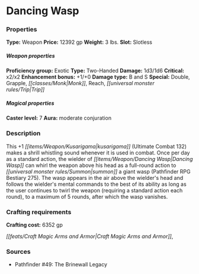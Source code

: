 ﻿---
Title: "Dancing Wasp"
Type: "Weapon"
Price: "12392 gp"
Weight: "3 lbs."
Slot: "Slotless"
Proficiency group: "Exotic"
Weapon properties Type: "Two-Handed"
Damage: "1d3/1d6"
Critical: "x2/x2"
Enhancement bonus: "+1/+0"
Damage type: "B and S"
Special: "Double, Grapple, Monk, Reach, Trip"
Caster level: "7"
Aura: "moderate conjuration"
Description: |
  "This _+1 kusarigama_ (_Ultimate Combat_ 132) makes a shrill whistling sound whenever it is used in combat. Once per day as a standard action, the wielder of _Dancing Wasp_ can whirl the weapon above his head as a full-round action to summon a giant wasp (_Pathfinder RPG Bestiary_ 275). The wasp appears in the air above the wielder's head and follows the wielder's mental commands to the best of its ability as long as the user continues to twirl the weapon (requiring a standard action each round), to a maximum of 5 rounds, after which the wasp vanishes."
Crafting cost: "6352 gp"
Sources: "['Pathfinder #49: The Brinewall Legacy']"
---

# Dancing Wasp

### Properties

**Type:** Weapon **Price:** 12392 gp **Weight:** 3 lbs. **Slot:** Slotless

##### Weapon properties

**Proficiency group:** Exotic **Type:** Two-Handed **Damage:** 1d3/1d6 **Critical:** x2/x2 **Enhancement bonus:** +1/+0 **Damage type:** B and S **Special:** Double, Grapple, _[[classes/Monk|Monk]]_, Reach, _[[universal monster rules/Trip|Trip]]_

##### Magical properties

**Caster level:** 7 **Aura:** moderate conjuration

### Description

This +1 _[[items/Weapon/Kusarigama|kusarigama]]_ (Ultimate Combat 132) makes a shrill whistling sound whenever it is used in combat. Once per day as a standard action, the wielder of _[[items/Weapon/Dancing Wasp|Dancing Wasp]]_ can whirl the weapon above his head as a full-round action to _[[universal monster rules/Summon|summon]]_ a giant wasp (Pathfinder RPG Bestiary 275). The wasp appears in the air above the wielder's head and follows the wielder's mental commands to the best of its ability as long as the user continues to twirl the weapon (requiring a standard action each round), to a maximum of 5 rounds, after which the wasp vanishes.

### Crafting requirements

**Crafting cost:** 6352 gp

_[[feats/Craft Magic Arms and Armor|Craft Magic Arms and Armor]]_,

### Sources

* Pathfinder #49: The Brinewall Legacy